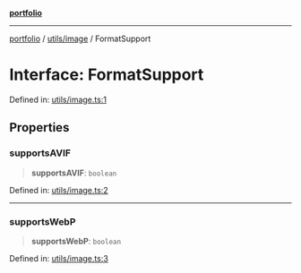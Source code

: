 [**portfolio**](../../../README.md)

***

[portfolio](../../../modules.md) / [utils/image](../README.md) / FormatSupport

# Interface: FormatSupport

Defined in: [utils/image.ts:1](https://github.com/tnorlund/Portfolio/blob/7bbde2d9b0631dd87cd77011f13e9ee0f1951f4b/portfolio/utils/image.ts#L1)

## Properties

### supportsAVIF

> **supportsAVIF**: `boolean`

Defined in: [utils/image.ts:2](https://github.com/tnorlund/Portfolio/blob/7bbde2d9b0631dd87cd77011f13e9ee0f1951f4b/portfolio/utils/image.ts#L2)

***

### supportsWebP

> **supportsWebP**: `boolean`

Defined in: [utils/image.ts:3](https://github.com/tnorlund/Portfolio/blob/7bbde2d9b0631dd87cd77011f13e9ee0f1951f4b/portfolio/utils/image.ts#L3)
